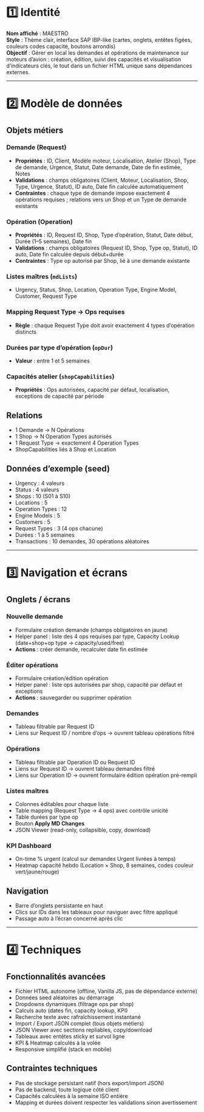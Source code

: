 # 1️⃣ Identité

**Nom affiché** : MAESTRO  
**Style** : Thème clair, interface SAP IBP-like (cartes, onglets, entêtes figées, couleurs codes capacité, boutons arrondis)  
**Objectif** : Gérer en local les demandes et opérations de maintenance sur moteurs d’avion : création, édition, suivi des capacités et visualisation d’indicateurs clés, le tout dans un fichier HTML unique sans dépendances externes.

---

# 2️⃣ Modèle de données

## Objets métiers

### Demande (Request)
- **Propriétés** : ID, Client, Modèle moteur, Localisation, Atelier (Shop), Type de demande, Urgence, Statut, Date demande, Date de fin estimée, Notes
- **Validations** : champs obligatoires (Client, Moteur, Localisation, Shop, Type, Urgence, Statut), ID auto, Date fin calculée automatiquement
- **Contraintes** : chaque type de demande impose exactement 4 opérations requises ; relations vers un Shop et un Type de demande existants

### Opération (Operation)
- **Propriétés** : ID, Request ID, Shop, Type d’opération, Statut, Date début, Durée (1–5 semaines), Date fin
- **Validations** : champs obligatoires (Request ID, Shop, Type op, Statut), ID auto, Date fin calculée depuis début+durée
- **Contraintes** : Type op autorisé par Shop, lié à une demande existante

### Listes maîtres (`mdLists`)
- Urgency, Status, Shop, Location, Operation Type, Engine Model, Customer, Request Type

### Mapping Request Type → Ops requises
- **Règle** : chaque Request Type doit avoir exactement 4 types d’opération distincts

### Durées par type d’opération (`opDur`)
- **Valeur** : entre 1 et 5 semaines

### Capacités atelier (`shopCapabilities`)
- **Propriétés** : Ops autorisées, capacité par défaut, localisation, exceptions de capacité par période

## Relations
- 1 Demande → N Opérations
- 1 Shop → N Operation Types autorisés
- 1 Request Type → exactement 4 Operation Types
- ShopCapabilities liés à Shop et Location

## Données d’exemple (seed)
- Urgency : 4 valeurs
- Status : 4 valeurs
- Shops : 10 (S01 à S10)
- Locations : 5
- Operation Types : 12
- Engine Models : 5
- Customers : 5
- Request Types : 3 (4 ops chacune)
- Durées : 1 à 5 semaines
- Transactions : 10 demandes, 30 opérations aléatoires

---

# 3️⃣ Navigation et écrans

## Onglets / écrans

### Nouvelle demande
- Formulaire création demande (champs obligatoires en jaune)
- Helper panel : liste des 4 ops requises par type, Capacity Lookup (date+shop+op type → capacity/used/free)
- **Actions** : créer demande, recalculer date fin estimée

### Éditer opérations
- Formulaire création/édition opération
- Helper panel : liste ops autorisées par shop, capacité par défaut et exceptions
- **Actions** : sauvegarder ou supprimer opération

### Demandes
- Tableau filtrable par Request ID
- Liens sur Request ID / nombre d’ops → ouvrent tableau opérations filtré

### Opérations
- Tableau filtrable par Operation ID ou Request ID
- Liens sur Request ID → ouvrent tableau demandes filtré
- Liens sur Operation ID → ouvrent formulaire édition opération pré-rempli

### Listes maîtres
- Colonnes éditables pour chaque liste
- Table mapping (Request Type → 4 ops) avec contrôle unicité
- Table durées par type op
- Bouton **Apply MD Changes**
- JSON Viewer (read-only, collapsible, copy, download)

### KPI Dashboard
- On-time % urgent (calcul sur demandes Urgent livrées à temps)
- Heatmap capacité hebdo (Location × Shop, 8 semaines, codes couleur vert/jaune/rouge)

## Navigation
- Barre d’onglets persistante en haut
- Clics sur IDs dans les tableaux pour naviguer avec filtre appliqué
- Passage auto à l’écran concerné après clic

---

# 4️⃣ Techniques

## Fonctionnalités avancées
- Fichier HTML autonome (offline, Vanilla JS, pas de dépendance externe)
- Données seed aléatoires au démarrage
- Dropdowns dynamiques (filtrage ops par shop)
- Calculs auto (dates fin, capacity lookup, KPI)
- Recherche texte avec rafraîchissement instantané
- Import / Export JSON complet (tous objets métiers)
- JSON Viewer avec sections repliables, copy/download
- Tableaux avec entêtes sticky et survol ligne
- KPI & Heatmap calculés à la volée
- Responsive simplifié (stack en mobile)

## Contraintes techniques
- Pas de stockage persistant natif (hors export/import JSON)
- Pas de backend, toute logique côté client
- Capacités calculées à la semaine ISO entière
- Mapping et durées doivent respecter les validations sinon avertissement
